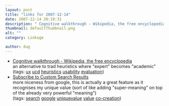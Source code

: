 ```yaml
---
layout: post
title: "links for 2007-12-14"
date: 2007-12-14 20:19:31
description: " Cognitive walkthrough - Wikipedia, the free encyclopedia an alternative to trad heuristics where &#8220;expert&#8221; becomes &#8220;academic&#8221; (tags --  ux ucd heuristics usability evaluation) Subscribe to Custom Search Results more niceness from google, this is actually a great feature as it&#8230;"
thumbnail: defaultThumbnail.png
alt: ""
category: Linkage

author: dug
---
```


<ul class="delicious">
	<li>
		<div class="delicious-link"><a href="http://en.wikipedia.org/wiki/Cognitive_walkthrough">Cognitive walkthrough - Wikipedia, the free encyclopedia</a></div>
		<div class="delicious-extended">an alternative to trad heuristics where "expert" becomes "academic"</div>
		<div class="delicious-tags">(tags: <a href="http://del.icio.us/dug/ux">ux</a> <a href="http://del.icio.us/dug/ucd">ucd</a> <a href="http://del.icio.us/dug/heuristics">heuristics</a> <a href="http://del.icio.us/dug/usability">usability</a> <a href="http://del.icio.us/dug/evaluation">evaluation</a>)</div>
	</li>
	<li>
		<div class="delicious-link"><a href="http://googlesystem.blogspot.com/2007/12/subscribe-to-custom-search-results.html">Subscribe to Custom Search Results</a></div>
		<div class="delicious-extended">more niceness from google, this is actually a great feature as it recognises my unique value (sort of like adding "super-meaning" on top of the already very powerful "meaning")</div>
		<div class="delicious-tags">(tags: <a href="http://del.icio.us/dug/search">search</a> <a href="http://del.icio.us/dug/google">google</a> <a href="http://del.icio.us/dug/uniquevalue">uniquevalue</a> <a href="http://del.icio.us/dug/value">value</a> <a href="http://del.icio.us/dug/co-creation">co-creation</a>)</div>
	</li>
</ul>
